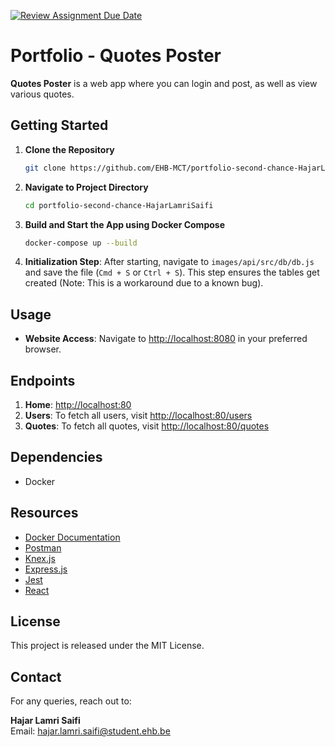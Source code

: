 [![Review Assignment Due Date](https://classroom.github.com/assets/deadline-readme-button-24ddc0f5d75046c5622901739e7c5dd533143b0c8e959d652212380cedb1ea36.svg)](https://classroom.github.com/a/DhYPBlwE)

# Portfolio - Quotes Poster

**Quotes Poster** is a web app where you can login and post, as well as view various quotes.

## Getting Started

1. **Clone the Repository**
    ```bash
    git clone https://github.com/EHB-MCT/portfolio-second-chance-HajarLamriSaifi.git
    ```

2. **Navigate to Project Directory**
    ```bash
    cd portfolio-second-chance-HajarLamriSaifi
    ```

3. **Build and Start the App using Docker Compose**
    ```bash
    docker-compose up --build
    ```

4. **Initialization Step**: After starting, navigate to `images/api/src/db/db.js` and save the file (`Cmd + S` or `Ctrl + S`). This step ensures the tables get created (Note: This is a workaround due to a known bug).

## Usage

- **Website Access**: Navigate to [http://localhost:8080](http://localhost:8080) in your preferred browser.

## Endpoints

1. **Home**: [http://localhost:80](http://localhost:80)
2. **Users**: To fetch all users, visit [http://localhost:80/users](http://localhost:80/users)
3. **Quotes**: To fetch all quotes, visit [http://localhost:80/quotes](http://localhost:80/quotes)

## Dependencies

- Docker

## Resources

- [Docker Documentation](https://docs.docker.com/)
- [Postman](https://www.postman.com/)
- [Knex.js](http://knexjs.org/)
- [Express.js](https://expressjs.com/)
- [Jest](https://jestjs.io/en/)
- [React](https://legacy.reactjs.org/docs/getting-started.html)


## License

This project is released under the MIT License.

## Contact

For any queries, reach out to:

**Hajar Lamri Saifi**  
Email: [hajar.lamri.saifi@student.ehb.be](mailto:hajar.lamri.saifi@student.ehb.be)
